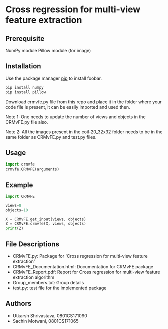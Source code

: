 # Cross regression for multi-view feature extraction



## Prerequisite

NumPy module
Pillow module (for image)


## Installation

Use the package manager [pip](https://pip.pypa.io/en/stable/) to install foobar.

```bash
pip install numpy
pip install pillow
```
Download crmvfe.py file from this repo and place it in the folder where your code file is present, it can be easily imported and used then.

Note 1: One needs to update the number of views and objects in the CRMvFE.py file also.

Note 2: All the images present in the coil-20_32x32 folder needs to be in the same folder as CRMvFE.py and test.py files.

## Usage

```python
import crmvfe
crmvfe.CRMvFE(arguments)
```

## Example

```python
import CRMvFE

views=8
objects=10

X = CRMvFE.get_input(views, objects)
Z = CRMvFE.crmvfe(X, views, objects)
print(Z)
```

## File Descriptions
* CRMvFE.py: Package for 'Cross regression for multi-view feature extraction'
* CRMvFE_Documentation.html: Documentation for CRMvFE package
* CRMvFE_Report.pdf: Report for Cross regression for multi-view feature extraction algorithm
* Group_members.txt: Group details
* test.py: test file for the implemented package
 
## Authors
* Utkarsh Shrivastava, 0801CS171090
* Sachin Motwani, 0801CS171065
